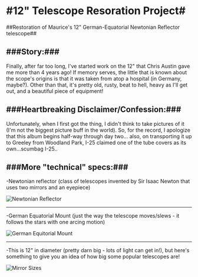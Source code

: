 #12" Telescope Resoration Project#
=============

##Restoration of Maurice's 12" German-Equatorial Newtonian Reflector telescope##

###Story:###
-------------
Finally, after far too long, I've started work on the 12" that Chris Austin gave me more than 4 years ago! If memory serves, the little that is known about the scope's origins is that it was taken from atop a hospital (in Germany, maybe?). Other than that, it's pretty old, rusty, beat to hell, heavy as I'll get out, and a beautiful piece of equipment!

###Heartbreaking Disclaimer/Confession:###
-------------
Unfortunately, when I first got the thing, I didn't think to take pictures of it (I'm not the biggest picture buff in the world). So, for the record, I apologize that this album begins half-way through day two... also, on transporting it up to Greeley from Woodland Park, I-25 claimed one of the tube covers as its own...scumbag I-25..

###More "technical" specs:###
-------------
-Newtonian reflector (class of telescopes invented by Sir Isaac Newton that uses two mirrors and an eyepiece)

![Newtonian Reflector](http://www.derbyastronomy.org/images/NewtonianReflectorDiagram.jpg)

-------------

-German Equatorial Mount (just the way the telescope moves/slews - it follows the stars with one arcing motion)

![German Equitorial Mount](http://www.moreheadplanetarium.org/files/equator.gif)

-------------

-This is 12" in diameter (pretty darn big - lots of light can get in!), but here's something to give you an idea of how big some popular telescopes are!

![Mirror Sizes](http://assets.vr-zone.net/17254/800px-JWST-HST-primary-mirrors.jpg)
